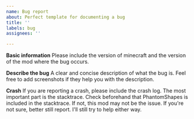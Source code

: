 ```yaml
---
name: Bug report
about: Perfect template for documenting a bug
title: ''
labels: bug
assignees: ''

---
```


**Basic information**
Please include the version of minecraft and the version of the mod where the bug occurs.

**Describe the bug**
A clear and concise description of what the bug is.
Feel free to add screenshots if they help you with the description.

**Crash**
If you are reporting a crash, please include the crash log. The most important part is the stacktrace.
Check beforehand that PhantomShapes is included in the stacktrace. If not, this mod may not be the issue. If you're not sure, better still report. I'll still try to help either way.
